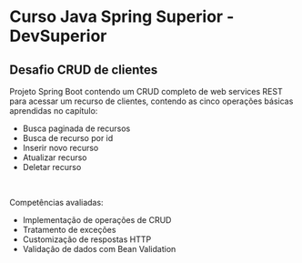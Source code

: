 <h1>Curso Java Spring Superior - DevSuperior</h1>
<h2>Desafio CRUD de clientes</h2>
<p>Projeto Spring Boot contendo um CRUD completo de web services REST para acessar um recurso de clientes, contendo as cinco operações básicas aprendidas no capítulo:</p>
<ul>
  <li>Busca paginada de recursos</li>
  <li>Busca de recurso por id</li>
  <li>Inserir novo recurso</li>
  <li>Atualizar recurso</li>
  <li>Deletar recurso</li>
</ul>
<br>
<p>Competências avaliadas:</p>
<ul>
  <li>Implementação de operações de CRUD</li>
  <li>Tratamento de exceções</li>
  <li>Customização de respostas HTTP</li>
  <li>Validação de dados com Bean Validation</li>
</ul>
